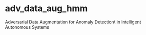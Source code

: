 # adv_data_aug_hmm
Adversarial Data Augmentation for Anomaly Detection\\ in Intelligent Autonomous Systems
